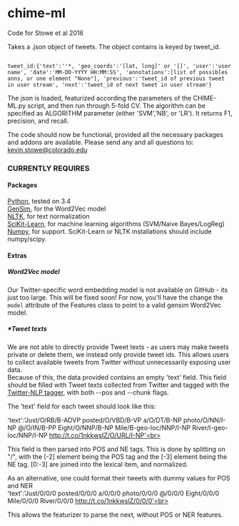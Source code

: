 # chime-ml
Code for Stowe et al 2016

Takes a .json object of tweets. The object contains is keyed by tweet_id.

<code>
tweet_id:{'text':''*, 'geo_coords':'[lat, long]' or '[]', 'user':'user name', 'date':'MM-DD-YYYY HH:MM:SS', 'annotations':[list of possibles anns, or one element "None"], 'previous':'tweet_id of previous tweet in user stream', 'next':'tweet_id of next tweet in user stream'}
</code>

The json is loaded, featurized according the parameters of the CHIME-ML.py script, and then run through 5-fold CV. The algorithm can be specified as ALGORITHM parameter (either 'SVM','NB', or 'LR'). It returns F1, precision, and recall.

The code should now be functional, provided all the necessary packages and addons are available. Please send any and all questions to:<br>
kevin.stowe@colorado.edu

<h3>CURRENTLY REQUIRES</h3>
<h4>Packages</h4>
<a href="https://www.python.org/downloads/">Python</a>, tested on 3.4<br>
<a href="https://radimrehurek.com/gensim/">GenSim</a>, for the Word2Vec model<br>
<a href="http://www.nltk.org/install.html">NLTK</a>, for text normalization<br>
<a href="http://scikit-learn.org/stable/install.html">SciKit-Learn</a>, for machine learning algorithms (SVM/Naive Bayes/LogReg)<br>
<a href="http://www.numpy.org/">Numpy</a>, for support. SciKit-Learn or NLTK installations should include numpy/scipy.<br>

<h4>Extras</h4>
<h5>Word2Vec model</h5>
Our Twitter-specific word embedding model is not available on GitHub - its just too large. This will be fixed soon! For now, you'll have the change the <code>model</code> attribute of the Features class to point to a valid gensim Word2Vec model.
<br>
<h5>*Tweet texts</h5>
We are not able to directly provide Tweet texts - as users may make tweets private or delete them, we instead only provide tweet ids. This allows users to collect available tweets from Twitter without unnecessarily exposing user data.
<br>
Because of this, the data provided contains an empty 'text' field. This field should be filled with Tweet texts collected from Twitter and tagged with the <a href="https://github.com/aritter/twitter_nlp">Twitter-NLP tagger</a>, with both --pos and --chunk flags. <br>

The 'text' field for each tweet should look like this:<br>

'text':'Just/O/RB/B-ADVP posted/O/VBD/B-VP a/O/DT/B-NP photo/O/NN/I-NP @/O/IN/B-PP Eight/O/NNP/B-NP Mile/B-geo-loc/NNP/I-NP River/I-geo-loc/NNP/I-NP http://t.co/1nkkwsIZ/O/URL/I-NP'<br>

This field is then parsed into POS and NE tags. This is done by splitting on "/", with the [-2] element being the POS tag and the [-3] element being the NE tag. [0:-3] are joined into the lexical item, and normalized.<br>

As an alternative, one could format their tweets with dummy values for POS and NER <br>
'text':'Just/0/0/0 posted/0/0/0 a/0/0/0 photo/0/0/0 @/0/0/0 Eight/0/0/0 Mile/0/0/0 River/0/0/0 http://t.co/1nkkwsIZ/0/0/0'<br>

This allows the featurizer to parse the next, without POS or NER features.

